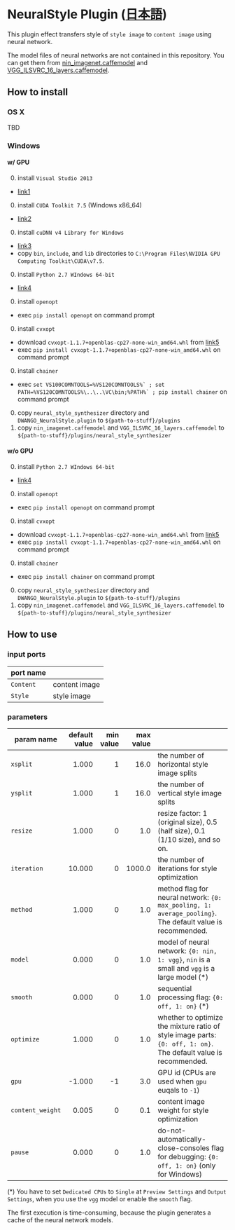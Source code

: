 NeuralStyle Plugin ([日本語](./README_ja.md))
====================

This plugin effect transfers style of `style image` to `content image` using neural network.

The model files of neural networks are not contained in this repository.
You can get them from [nin_imagenet.caffemodel](https://gist.github.com/mavenlin/d802a5849de39225bcc6) and [VGG_ILSVRC_16_layers.caffemodel](https://gist.github.com/ksimonyan/211839e770f7b538e2d8#file-readme-md).

## How to install

### OS X

TBD

### Windows

#### w/ GPU

0. install `Visual Studio 2013`
 * [link1](https://www.visualstudio.com/en-US/downloads/download-visual-studio-vs.aspx)
0. install `CUDA Toolkit 7.5` (Windows x86_64)
 * [link2](https://developer.nvidia.com/cuda-downloads)
0. install `cuDNN v4 Library for Windows`
 * [link3](https://developer.nvidia.com/rdp/cudnn-download)
 * copy `bin`, `include`, and `lib` directories to `C:\Program Files\NVIDIA GPU Computing Toolkit\CUDA\v7.5`.
0. install `Python 2.7 WIndows 64-bit`
 * [link4](https://www.continuum.io/downloads)
0. install `openopt`
 * exec `pip install openopt` on command prompt
0. install `cvxopt`
 * download `cvxopt-1.1.7+openblas-cp27-none-win_amd64.whl` from [link5](http://www.lfd.uci.edu/~gohlke/pythonlibs/#cvxopt)
 * exec `pip install cvxopt-1.1.7+openblas-cp27-none-win_amd64.whl` on command prompt
0. install `chainer`
 * exec ```set VS100COMNTOOLS=%VS120COMNTOOLS%` ; set PATH=%VS120COMNTOOLS%\..\..\VC\bin;%PATH%` ; pip install chainer``` on command prompt
0. copy `neural_style_synthesizer` directory and `DWANGO_NeuralStyle.plugin` to `${path-to-stuff}/plugins`
0. copy `nin_imagenet.caffemodel` and `VGG_ILSVRC_16_layers.caffemodel` to `${path-to-stuff}/plugins/neural_style_synthesizer`

#### w/o GPU 

0. install `Python 2.7 WIndows 64-bit`
 * [link4](https://www.continuum.io/downloads)
0. install `openopt`
 * exec `pip install openopt` on command prompt
0. install `cvxopt`
 * download `cvxopt-1.1.7+openblas-cp27-none-win_amd64.whl` from [link5](http://www.lfd.uci.edu/~gohlke/pythonlibs/#cvxopt)
 * exec `pip install cvxopt-1.1.7+openblas-cp27-none-win_amd64.whl` on command prompt
0. install `chainer`
 * exec ```pip install chainer``` on command prompt
0. copy `neural_style_synthesizer` directory and `DWANGO_NeuralStyle.plugin` to `${path-to-stuff}/plugins`
0. copy `nin_imagenet.caffemodel` and `VGG_ILSVRC_16_layers.caffemodel` to `${path-to-stuff}/plugins/neural_style_synthesizer`

## How to use

### input ports

| port name | |
| --- | --- |
| `Content` | content image |
| `Style`   | style image |

### parameters

| param name | default value | min value | max value | |
| --- | ---:| ---:| ---:| --- |
| `xsplit`         |  1.000 |  1 |   16.0 | the number of horizontal style image splits |
| `ysplit`         |  1.000 |  1 |   16.0 | the number of vertical style image splits |
| `resize`         |  1.000 |  0 |    1.0 | resize factor: 1 (original size), 0.5 (half size), 0.1 (1/10 size), and so on. |
| `iteration`      | 10.000 |  0 | 1000.0 | the number of iterations for style optimization |
| `method`         |  1.000 |  0 |    1.0 | method flag for neural network: `{0: max_pooling, 1: average_pooling}`. The default value is recommended. |
| `model`          |  0.000 |  0 |    1.0 | model of neural network: `{0: nin, 1: vgg}`, `nin` is a small and `vgg` is a large model (*) |
| `smooth`         |  0.000 |  0 |    1.0 | sequential processing flag: `{0: off, 1: on}` (*) |
| `optimize`       |  1.000 |  0 |    1.0 | whether to optimize the mixture ratio of style image parts: `{0: off, 1: on}`. The default value is recommended. |
| `gpu`            | -1.000 | -1 |    3.0 | GPU id (CPUs are used when `gpu` euqals to `-1`) |
| `content_weight` |  0.005 |  0 |    0.1 | content image weight for style optimization |
| `pause`          |  0.000 |  0 |    1.0 | do-not-automatically-close-consoles flag for debugging: `{0: off, 1: on}` (only for Windows) |

(*) You have to set `Dedicated CPUs` to `Single` at `Preview Settings` and `Output Settings`, when you use the `vgg` model or enable the `smooth` flag.

The first execution is time-consuming, because the plugin generates a cache of the neural network models.
